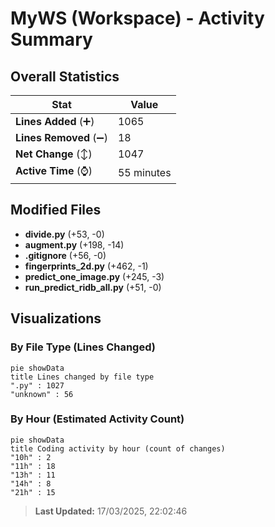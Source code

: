 # MyWS (Workspace) - Activity Summary 

## Overall Statistics

| Stat                   | Value                                                             |
| ---------------------- | ----------------------------------------------------------------- |
| **Lines Added** (➕)   | 1065                                          |
| **Lines Removed** (➖) | 18                                        |
| **Net Change** (↕)    | 1047                |
| **Active Time** (⌚)   | 55 minutes |


## Modified Files
- **divide.py** (+53, -0)
- **augment.py** (+198, -14)
- **.gitignore** (+56, -0)
- **fingerprints_2d.py** (+462, -1)
- **predict_one_image.py** (+245, -3)
- **run_predict_ridb_all.py** (+51, -0)

## Visualizations

### By File Type (Lines Changed)

```mermaid
pie showData
title Lines changed by file type
".py" : 1027
"unknown" : 56
```

### By Hour (Estimated Activity Count)

```mermaid
pie showData
title Coding activity by hour (count of changes)
"10h" : 2
"11h" : 18
"13h" : 11
"14h" : 8
"21h" : 15
```


> **Last Updated:** 17/03/2025, 22:02:46